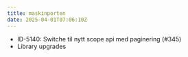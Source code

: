 ```yaml
---
title: maskinporten
date: 2025-04-01T07:06:10Z
---
```

- ID-5140: Switche til nytt scope api med paginering (#345)
- Library upgrades

